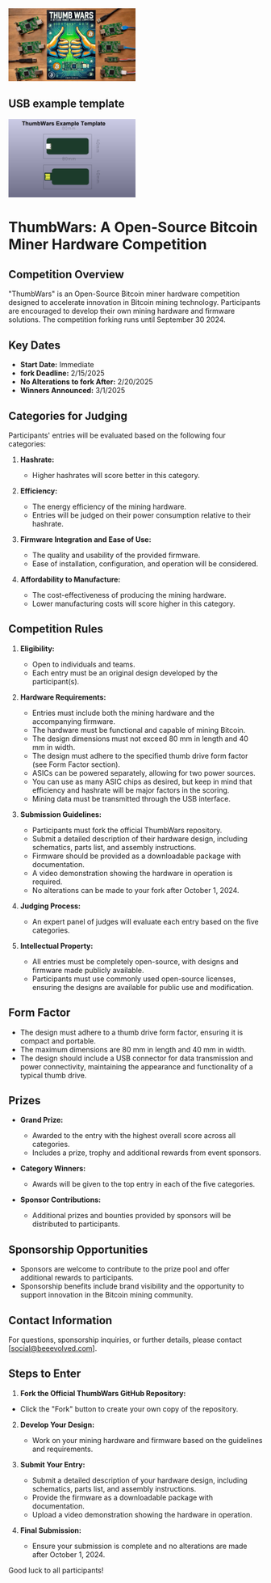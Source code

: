 
 <img src="https://github.com/BeeEvolved/ThumbWars/blob/main/images/banner.jpg" style="width: 50%;" >

 ## USB example template

  <img src="https://github.com/BeeEvolved/ThumbWars/blob/main/images/example%20template.jpg" style="width: 50%;" >

# ThumbWars: A Open-Source Bitcoin Miner Hardware Competition

## Competition Overview
"ThumbWars" is an Open-Source Bitcoin miner hardware competition designed to accelerate innovation in Bitcoin mining technology. Participants are encouraged to develop their own mining hardware and firmware solutions. The competition forking runs until September 30 2024.

## Key Dates
- **Start Date:** Immediate
- **fork Deadline:** 2/15/2025
- **No Alterations to fork After:** 2/20/2025
- **Winners Announced:** 3/1/2025

## Categories for Judging
Participants' entries will be evaluated based on the following four categories:

1. **Hashrate:**
   - Higher hashrates will score better in this category.

2. **Efficiency:**
   - The energy efficiency of the mining hardware.
   - Entries will be judged on their power consumption relative to their hashrate.

3. **Firmware Integration and Ease of Use:**
   - The quality and usability of the provided firmware.
   - Ease of installation, configuration, and operation will be considered.

4. **Affordability to Manufacture:**
   - The cost-effectiveness of producing the mining hardware.
   - Lower manufacturing costs will score higher in this category.


## Competition Rules
1. **Eligibility:**
   - Open to individuals and teams.
   - Each entry must be an original design developed by the participant(s).

2. **Hardware Requirements:**
   - Entries must include both the mining hardware and the accompanying firmware.
   - The hardware must be functional and capable of mining Bitcoin.
   - The design dimensions must not exceed 80 mm in length and 40 mm in width.
   - The design must adhere to the specified thumb drive form factor (see Form Factor section).
   - ASICs can be powered separately, allowing for two power sources.
   - You can use as many ASIC chips as desired, but keep in mind that efficiency and hashrate will be major factors in the scoring.
   - Mining data must be transmitted through the USB interface.

3. **Submission Guidelines:**
   - Participants must fork the official ThumbWars repository.
   - Submit a detailed description of their hardware design, including schematics, parts list, and assembly instructions.
   - Firmware should be provided as a downloadable package with documentation.
   - A video demonstration showing the hardware in operation is required.
   - No alterations can be made to your fork after October 1, 2024.

4. **Judging Process:**
   - An expert panel of judges will evaluate each entry based on the five categories.
   
5. **Intellectual Property:**
   - All entries must be completely open-source, with designs and firmware made publicly available.
   - Participants must use commonly used open-source licenses, ensuring the designs are available for public use and modification.

## Form Factor
- The design must adhere to a thumb drive form factor, ensuring it is compact and portable.
- The maximum dimensions are 80 mm in length and 40 mm in width.
- The design should include a USB connector for data transmission and power connectivity, maintaining the appearance and functionality of a typical thumb drive.

## Prizes
- **Grand Prize:**
  - Awarded to the entry with the highest overall score across all categories.
  - Includes a prize, trophy and additional rewards from event sponsors.

- **Category Winners:**
  - Awards will be given to the top entry in each of the five categories.

- **Sponsor Contributions:**
  - Additional prizes and bounties provided by sponsors will be distributed to participants.

## Sponsorship Opportunities
- Sponsors are welcome to contribute to the prize pool and offer additional rewards to participants.
- Sponsorship benefits include brand visibility and the opportunity to support innovation in the Bitcoin mining community.

## Contact Information
For questions, sponsorship inquiries, or further details, please contact [social@beeevolved.com].

## Steps to Enter
1. **Fork the Official ThumbWars GitHub Repository:**
  - Click the "Fork" button to create your own copy of the repository.

2. **Develop Your Design:**
   - Work on your mining hardware and firmware based on the guidelines and requirements.

3. **Submit Your Entry:**
   - Submit a detailed description of your hardware design, including schematics, parts list, and assembly instructions.
   - Provide the firmware as a downloadable package with documentation.
   - Upload a video demonstration showing the hardware in operation.

4. **Final Submission:**
   - Ensure your submission is complete and no alterations are made after October 1, 2024.



 Good luck to all participants!
